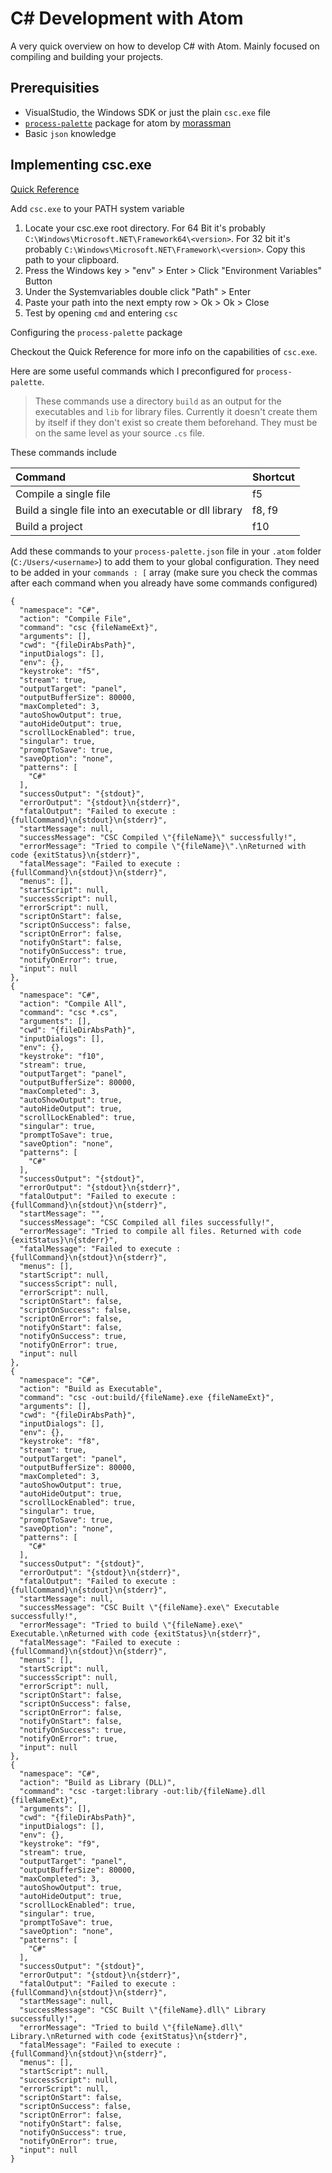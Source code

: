 # C# Development with Atom
A very quick overview on how to develop C# with Atom.
Mainly focused on compiling and building your projects.

## Prerequisities
- VisualStudio, the Windows SDK or just the plain `csc.exe` file
- [`process-palette`](https://github.com/morassman/process-palette) package for atom by [morassman](https://github.com/morassman)
- Basic `json` knowledge

## Implementing csc.exe
[Quick Reference](https://docs.microsoft.com/en-us/dotnet/csharp/language-reference/compiler-options/command-line-building-with-csc-exe)

Add `csc.exe` to your PATH system variable

1. Locate your csc.exe root directory. For 64 Bit it's probably `C:\Windows\Microsoft.NET\Framework64\<version>`.
  For 32 bit it's probably `C:\Windows\Microsoft.NET\Framework\<version>`. Copy this path to your clipboard.
2. Press the Windows key > "env" > Enter > Click "Environment Variables" Button
3. Under the Systemvariables double click "Path" > Enter
4. Paste your path into the next empty row > Ok > Ok > Close
5. Test by opening `cmd` and entering `csc`

Configuring the `process-palette` package

Checkout the Quick Reference for more info on the capabilities of `csc.exe`.

Here are some useful commands which I preconfigured for `process-palette`.

> These commands use a directory `build` as an output for the executables and `lib` for library files.
Currently it doesn't create them by itself if they don't exist so create them beforehand. They must be on
the same level as your source `.cs` file.

These commands include

| Command                                               | Shortcut       |
| :---------------------------------------------------- | :------------- |
| Compile a single file                                 | f5             |
| Build a single file into an executable or dll library | f8,  f9        |
| Build a project                                       | f10            |

Add these commands to your `process-palette.json` file in your `.atom` folder (`C:/Users/<username>`) to
add them to your global configuration.
They need to be added in your `commands : [` array (make sure you check the commas after each command when you already have some commands configured)

```
{
  "namespace": "C#",
  "action": "Compile File",
  "command": "csc {fileNameExt}",
  "arguments": [],
  "cwd": "{fileDirAbsPath}",
  "inputDialogs": [],
  "env": {},
  "keystroke": "f5",
  "stream": true,
  "outputTarget": "panel",
  "outputBufferSize": 80000,
  "maxCompleted": 3,
  "autoShowOutput": true,
  "autoHideOutput": true,
  "scrollLockEnabled": true,
  "singular": true,
  "promptToSave": true,
  "saveOption": "none",
  "patterns": [
    "C#"
  ],
  "successOutput": "{stdout}",
  "errorOutput": "{stdout}\n{stderr}",
  "fatalOutput": "Failed to execute : {fullCommand}\n{stdout}\n{stderr}",
  "startMessage": null,
  "successMessage": "CSC Compiled \"{fileName}\" successfully!",
  "errorMessage": "Tried to compile \"{fileName}\".\nReturned with code {exitStatus}\n{stderr}",
  "fatalMessage": "Failed to execute : {fullCommand}\n{stdout}\n{stderr}",
  "menus": [],
  "startScript": null,
  "successScript": null,
  "errorScript": null,
  "scriptOnStart": false,
  "scriptOnSuccess": false,
  "scriptOnError": false,
  "notifyOnStart": false,
  "notifyOnSuccess": true,
  "notifyOnError": true,
  "input": null
},
{
  "namespace": "C#",
  "action": "Compile All",
  "command": "csc *.cs",
  "arguments": [],
  "cwd": "{fileDirAbsPath}",
  "inputDialogs": [],
  "env": {},
  "keystroke": "f10",
  "stream": true,
  "outputTarget": "panel",
  "outputBufferSize": 80000,
  "maxCompleted": 3,
  "autoShowOutput": true,
  "autoHideOutput": true,
  "scrollLockEnabled": true,
  "singular": true,
  "promptToSave": true,
  "saveOption": "none",
  "patterns": [
    "C#"
  ],
  "successOutput": "{stdout}",
  "errorOutput": "{stdout}\n{stderr}",
  "fatalOutput": "Failed to execute : {fullCommand}\n{stdout}\n{stderr}",
  "startMessage": "",
  "successMessage": "CSC Compiled all files successfully!",
  "errorMessage": "Tried to compile all files. Returned with code {exitStatus}\n{stderr}",
  "fatalMessage": "Failed to execute : {fullCommand}\n{stdout}\n{stderr}",
  "menus": [],
  "startScript": null,
  "successScript": null,
  "errorScript": null,
  "scriptOnStart": false,
  "scriptOnSuccess": false,
  "scriptOnError": false,
  "notifyOnStart": false,
  "notifyOnSuccess": true,
  "notifyOnError": true,
  "input": null
},
{
  "namespace": "C#",
  "action": "Build as Executable",
  "command": "csc -out:build/{fileName}.exe {fileNameExt}",
  "arguments": [],
  "cwd": "{fileDirAbsPath}",
  "inputDialogs": [],
  "env": {},
  "keystroke": "f8",
  "stream": true,
  "outputTarget": "panel",
  "outputBufferSize": 80000,
  "maxCompleted": 3,
  "autoShowOutput": true,
  "autoHideOutput": true,
  "scrollLockEnabled": true,
  "singular": true,
  "promptToSave": true,
  "saveOption": "none",
  "patterns": [
    "C#"
  ],
  "successOutput": "{stdout}",
  "errorOutput": "{stdout}\n{stderr}",
  "fatalOutput": "Failed to execute : {fullCommand}\n{stdout}\n{stderr}",
  "startMessage": null,
  "successMessage": "CSC Built \"{fileName}.exe\" Executable successfully!",
  "errorMessage": "Tried to build \"{fileName}.exe\" Executable.\nReturned with code {exitStatus}\n{stderr}",
  "fatalMessage": "Failed to execute : {fullCommand}\n{stdout}\n{stderr}",
  "menus": [],
  "startScript": null,
  "successScript": null,
  "errorScript": null,
  "scriptOnStart": false,
  "scriptOnSuccess": false,
  "scriptOnError": false,
  "notifyOnStart": false,
  "notifyOnSuccess": true,
  "notifyOnError": true,
  "input": null
},
{
  "namespace": "C#",
  "action": "Build as Library (DLL)",
  "command": "csc -target:library -out:lib/{fileName}.dll {fileNameExt}",
  "arguments": [],
  "cwd": "{fileDirAbsPath}",
  "inputDialogs": [],
  "env": {},
  "keystroke": "f9",
  "stream": true,
  "outputTarget": "panel",
  "outputBufferSize": 80000,
  "maxCompleted": 3,
  "autoShowOutput": true,
  "autoHideOutput": true,
  "scrollLockEnabled": true,
  "singular": true,
  "promptToSave": true,
  "saveOption": "none",
  "patterns": [
    "C#"
  ],
  "successOutput": "{stdout}",
  "errorOutput": "{stdout}\n{stderr}",
  "fatalOutput": "Failed to execute : {fullCommand}\n{stdout}\n{stderr}",
  "startMessage": null,
  "successMessage": "CSC Built \"{fileName}.dll\" Library successfully!",
  "errorMessage": "Tried to build \"{fileName}.dll\" Library.\nReturned with code {exitStatus}\n{stderr}",
  "fatalMessage": "Failed to execute : {fullCommand}\n{stdout}\n{stderr}",
  "menus": [],
  "startScript": null,
  "successScript": null,
  "errorScript": null,
  "scriptOnStart": false,
  "scriptOnSuccess": false,
  "scriptOnError": false,
  "notifyOnStart": false,
  "notifyOnSuccess": true,
  "notifyOnError": true,
  "input": null
}
```
